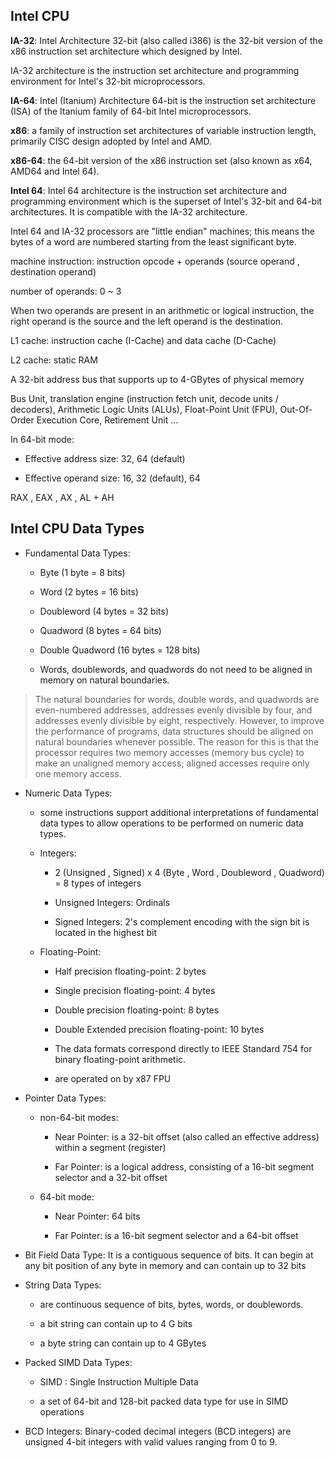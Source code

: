 ## Intel CPU

**IA-32**: Intel Architecture 32-bit (also called i386) is the 32-bit version of the x86 instruction set architecture which designed by Intel. 

IA-32 architecture is the instruction set architecture and programming environment for Intel's 32-bit microprocessors.

**IA-64**: Intel (Itanium) Architecture 64-bit is the instruction set architecture (ISA) of the Itanium family of 64-bit Intel microprocessors.

**x86**: a family of instruction set architectures of variable instruction length, primarily CISC design adopted by Intel and AMD. 

**x86-64**: the 64-bit version of the x86 instruction set (also known as x64, AMD64 and Intel 64).

**Intel 64**: Intel 64 architecture is the instruction set architecture and programming environment which is the superset of Intel's 32-bit and 64-bit architectures. It is compatible with the IA-32 architecture.


Intel 64 and IA-32 processors are "little endian" machines; this means the bytes of a word are numbered starting from the least significant byte.

machine instruction: instruction opcode + operands (source operand , destination operand)

number of operands: 0 ~ 3

When two operands are present in an arithmetic or logical instruction, the right operand is the source and the left operand is the destination.

L1 cache: instruction cache (I-Cache) and data cache (D-Cache)

L2 cache: static RAM

A 32-bit address bus that supports up to 4-GBytes of physical memory

Bus Unit, translation engine (instruction fetch unit, decode units / decoders), Arithmetic Logic Units (ALUs), Float-Point Unit (FPU), Out-Of-Order Execution Core, Retirement Unit ...

In 64-bit mode:

   + Effective address size: 32, 64 (default)

   + Effective operand size: 16, 32 (default), 64

RAX , EAX , AX , AL + AH

## Intel CPU Data Types

* Fundamental Data Types:

   + Byte (1 byte = 8 bits)

   + Word (2 bytes = 16 bits)

   + Doubleword (4 bytes = 32 bits)

   + Quadword (8 bytes = 64 bits)

   + Double Quadword (16 bytes = 128 bits)

   + Words, doublewords, and quadwords do not need to be aligned in memory on natural boundaries.

> The natural boundaries for words, double words, and quadwords are even-numbered addresses, 
> addresses evenly divisible by four, and addresses evenly divisible by eight, respectively.
> However, to improve the performance of programs, data structures should be aligned on natural boundaries whenever possible.
> The reason for this is that the processor requires two memory accesses (memory bus cycle) to make an unaligned memory access; 
> aligned accesses require only one memory access.

* Numeric Data Types:

   + some instructions support additional interpretations of fundamental data types to allow operations to be performed on numeric data types.

   + Integers:

      - 2 (Unsigned , Signed) x 4 (Byte , Word , Doubleword , Quadword) = 8 types of integers

      - Unsigned Integers: Ordinals

      - Signed Integers: 2's complement encoding with the sign bit is located in the highest bit

   + Floating-Point:

      - Half precision floating-point: 2 bytes

      - Single precision floating-point: 4 bytes

      - Double precision floating-point: 8 bytes

      - Double Extended precision floating-point: 10 bytes

      - The data formats correspond directly to IEEE Standard 754 for binary floating-point arithmetic.

      - are operated on by x87 FPU

* Pointer Data Types:

   + non-64-bit modes:

      - Near Pointer: is a 32-bit offset (also called an effective address) within a segment (register)

      - Far  Pointer: is a logical address, consisting of a 16-bit segment selector and a 32-bit offset

   + 64-bit mode:

      - Near Pointer: 64 bits

      - Far  Pointer: is a 16-bit segment selector and a 64-bit offset

* Bit Field Data Type: It is a contiguous sequence of bits. It can begin at any bit position of any byte in memory and can contain up to 32 bits

* String Data Types:

   + are continuous sequence of bits, bytes, words, or doublewords.

   + a bit  string can contain up to 4 G bits

   + a byte string can contain up to 4 GBytes

* Packed SIMD Data Types:

   + SIMD : Single Instruction Multiple Data

   + a set of 64-bit and 128-bit packed data type for use in SIMD operations

* BCD Integers: Binary-coded decimal integers (BCD integers) are unsigned 4-bit integers with valid values ranging from 0 to 9.

[^1]: [Intel 64 and IA-32 Architectures Software Developer's Manual](https://www.intel.com/content/www/us/en/developer/articles/technical/intel-sdm.html)

[^2]: Align and Organize Data for Better Performance (2011)

[^3]: [Data Alignment to Assist Vectorization](https://software.intel.com/content/www/us/en/develop/articles/data-alignment-to-assist-vectorization.html)

[^4]: [Modern CPU Architecture Part 1 – Key Concepts](https://www.youtube.com/watch?v=vgPFzblBh7w)

[^5]: [Modern CPU Architecture Part 2 – Microarchitecture Deep Dive](https://www.youtube.com/watch?v=o_WXTRS2qTY)
